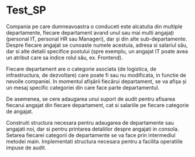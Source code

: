 # Test_SP
Compania pe care dumneavoastra o conduceti este alcatuita din multiple departamente, fiecare departament avand unul sau mai multi angajați (personal IT, personal HR sau Manageri), dar și din alte sub-departamente. Despre fiecare angajat se cunoaste numele acestuia, adresa si salariul său, dar si alte detalii specifice postului (spre exemplu, un angajat IT poate avea un atribut care sa indice rolul său, ex. Frontend).
 
Fiecare departament are o categorie asociata (de logistica, de infrastructura, de dezvoltare) care poate fi sau nu modificata, in functie de nevoile companiei. In momentul afișării fiecărui departament, se va afișa și un mesaj specific categoriei din care face parte departamentul.
 
De asemenea, se cere adaugarea unui suport de audit pentru afisarea fiecarui angajat din fiecare departament, cat si salariile pe fiecare categorie de angajat.
 
Construiti structura necesara pentru adaugarea de departamente sau angajati noi, dar si pentru printarea detaliilor despre angajati in consola. Setarea fiecarei categorii de departamente se va face prin intermediul metodei main. Implementati structura necesara pentru a facilita operatiile impuse de audit.
